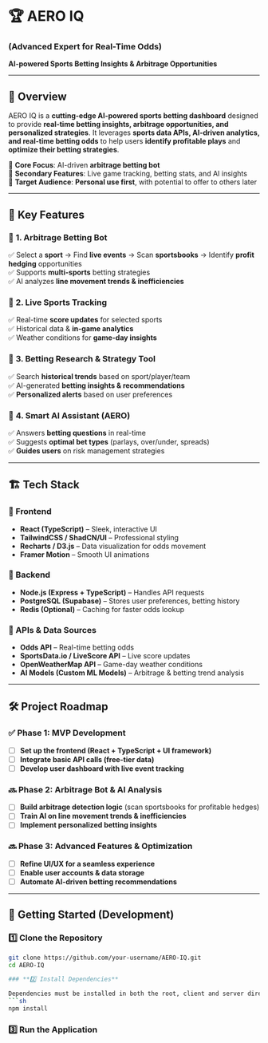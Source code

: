 # 🏆 AERO IQ  
### **(Advanced Expert for Real-Time Odds)**  
**AI-powered Sports Betting Insights & Arbitrage Opportunities**  

---

## 🚀 Overview  
AERO IQ is a **cutting-edge AI-powered sports betting dashboard** designed to provide **real-time betting insights, arbitrage opportunities, and personalized strategies**. It leverages **sports data APIs, AI-driven analytics, and real-time betting odds** to help users **identify profitable plays** and **optimize their betting strategies**.  

🔹 **Core Focus**: AI-driven **arbitrage betting bot**  
🔹 **Secondary Features**: Live game tracking, betting stats, and AI insights  
🔹 **Target Audience**: **Personal use first**, with potential to offer to others later  

---

## 🎯 **Key Features**  
### 🔹 **1. Arbitrage Betting Bot**  
✅ Select a **sport** → Find **live events** → Scan **sportsbooks** → Identify **profit hedging** opportunities  
✅ Supports **multi-sports** betting strategies  
✅ AI analyzes **line movement trends & inefficiencies**  

### 🔹 **2. Live Sports Tracking**  
✅ Real-time **score updates** for selected sports  
✅ Historical data & **in-game analytics**  
✅ Weather conditions for **game-day insights**  

### 🔹 **3. Betting Research & Strategy Tool**  
✅ Search **historical trends** based on sport/player/team  
✅ AI-generated **betting insights & recommendations**  
✅ **Personalized alerts** based on user preferences  

### 🔹 **4. Smart AI Assistant** (AERO)  
✅ Answers **betting questions** in real-time  
✅ Suggests **optimal bet types** (parlays, over/under, spreads)  
✅ **Guides users** on risk management strategies  

---

## 🏗️ **Tech Stack**  

### **📌 Frontend**  
- **React (TypeScript)** – Sleek, interactive UI  
- **TailwindCSS / ShadCN/UI** – Professional styling  
- **Recharts / D3.js** – Data visualization for odds movement  
- **Framer Motion** – Smooth UI animations  

### **📌 Backend**  
- **Node.js (Express + TypeScript)** – Handles API requests  
- **PostgreSQL (Supabase)** – Stores user preferences, betting history  
- **Redis (Optional)** – Caching for faster odds lookup  

### **📌 APIs & Data Sources**  
- **Odds API** – Real-time betting odds  
- **SportsData.io / LiveScore API** – Live score updates  
- **OpenWeatherMap API** – Game-day weather conditions  
- **AI Models (Custom ML Models)** – Arbitrage & betting trend analysis  

---

## 🛠️ **Project Roadmap**  

### ✅ **Phase 1: MVP Development**  
- [ ] **Set up the frontend (React + TypeScript + UI framework)**  
- [ ] **Integrate basic API calls (free-tier data)**  
- [ ] **Develop user dashboard with live event tracking**  

### 🔜 **Phase 2: Arbitrage Bot & AI Analysis**  
- [ ] **Build arbitrage detection logic** (scan sportsbooks for profitable hedges)  
- [ ] **Train AI on line movement trends & inefficiencies**  
- [ ] **Implement personalized betting insights**  

### 🔜 **Phase 3: Advanced Features & Optimization**  
- [ ] **Refine UI/UX for a seamless experience**  
- [ ] **Enable user accounts & data storage**  
- [ ] **Automate AI-driven betting recommendations**  

---

## 🚀 **Getting Started (Development)**  

### **1️⃣ Clone the Repository**  
```sh
git clone https://github.com/your-username/AERO-IQ.git
cd AERO-IQ

### **2️⃣ Install Dependencies**  

Dependencies must be installed in both the root, client and server directories prior to use.
```sh
npm install
```

### **3️⃣ Run the Application**  

